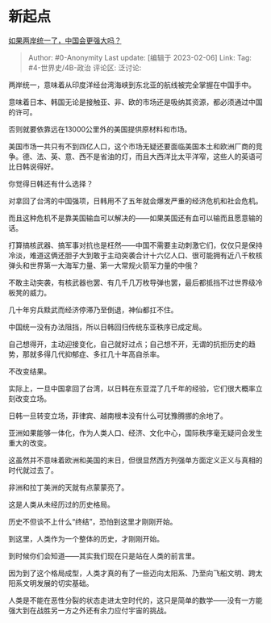 # 新起点
[如果两岸统一了，中国会更强大吗？](https://www.zhihu.com/question/65438690/answer/2879874655)

> Author: #0-Anonymity
> Last update: [编辑于 2023-02-06]
> Link:
> Tag: #4-世界史/4B-政治
> 评论区:
> 泛讨论:

两岸统一，意味着从印度洋经台湾海峡到东北亚的航线被完全掌握在中国手中。

意味着日本、韩国无论是接触亚、非、欧的市场还是吸纳其资源，都必须通过中国的许可。

否则就要依靠远在13000公里外的美国提供原材料和市场。

美国市场一共只有不到四亿人口，这个市场无疑还要面临美国本土和欧洲厂商的竞争。德、法、英、意、西不是省油的灯，而且大西洋比太平洋窄，这些人的英语可比日韩说得好。

你觉得日韩还有什么选择？

对拿回了台湾的中国强项，日韩用不了五年就会爆发严重的经济危机和社会危机。

而且这种危机不是靠美国输血可以解决的——如果美国还有血可以输而且愿意输的话。

打算搞核武器、搞军事对抗也是枉然——中国不需要主动刺激它们，仅仅只是保持冷淡，难道这俩还胆子大到敢于主动突袭合计十六亿人口、很可能拥有近八千枚核弹头和世界第一大海军力量、第一大常规火箭军力量的中俄？

不敢主动突袭，有核武器也罢、有几千几万枚导弹也罢，最后都抵挡不过世界级冷板凳的威力。

几十年穷兵黩武而经济停滞乃至倒退，神仙都扛不住。

中国统一没有办法阻挡，所以日韩回归传统东亚秩序已成定局。

自己想得开，主动迎接变化，自己就好过点；自己想不开，无谓的抗拒历史的趋势，那就多得几代抑郁症、多扛几十年高自杀率。

不改变结果。

实际上，一旦中国拿回了台湾，以日韩在东亚混了几千年的经验，它们很大概率立刻改变立场。

日韩一旦转变立场，菲律宾、越南根本没有什么可犹豫腾挪的余地了。

亚洲如果能够一体化，作为人类人口、经济、文化中心，国际秩序毫无疑问会发生重大的改变。

这虽然并不意味着欧洲和美国的末日，但很显然西方列强单方面定义正义与真相的时代就过去了。

非洲和拉丁美洲的天就有点蒙蒙亮了。

这是人类从未经历过的历史格局。

历史不但谈不上什么“终结”，恐怕到这里才刚刚开始。

到这里，人类作为一个整体的历史，才刚刚开始。

到时候你们会知道——其实我们现在只是站在人类的前言里。

因为到了这个格局成型，人类才真的有了一些迈向太阳系、乃至向飞船文明、跨太阳系文明发展的切实基础。

人类是不能在恶性分裂的状态走进太空时代的，这只是简单的数学——没有一方能强大到在战胜另一方之外还有余力应付宇宙的挑战。
